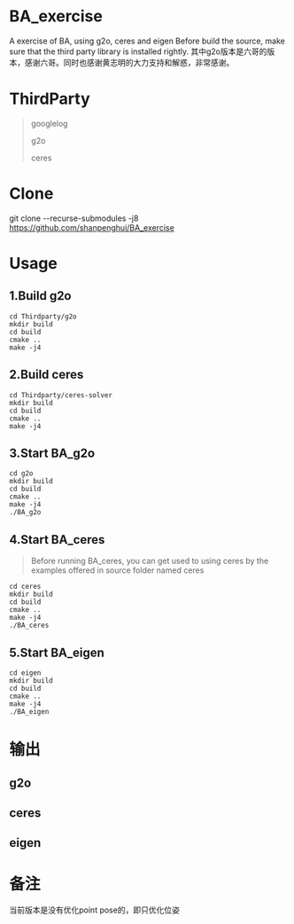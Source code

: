 # BA_exercise
A exercise of BA, using g2o, ceres and eigen
Before build the source, make sure that the third party library is installed rightly.
其中g2o版本是六哥的版本，感谢六哥。同时也感谢黄志明的大力支持和解惑，非常感谢。

# ThirdParty
>googlelog
>
>g2o
>
>ceres

# Clone
git clone --recurse-submodules -j8 https://github.com/shanpenghui/BA_exercise

# Usage

## 1.Build g2o
```
cd Thirdparty/g2o
mkdir build
cd build
cmake ..
make -j4
```

## 2.Build ceres
```
cd Thirdparty/ceres-solver
mkdir build
cd build
cmake ..
make -j4
```

## 3.Start BA_g2o
```
cd g2o
mkdir build
cd build
cmake ..
make -j4
./BA_g2o
```

## 4.Start BA_ceres
>Before running BA_ceres, you can get used to using ceres by the examples offered in source folder named ceres
```
cd ceres
mkdir build
cd build
cmake ..
make -j4
./BA_ceres
```

## 5.Start BA_eigen
```
cd eigen
mkdir build
cd build
cmake ..
make -j4
./BA_eigen
```

# 输出
## g2o

## ceres

## eigen


# 备注

当前版本是没有优化point pose的，即只优化位姿

